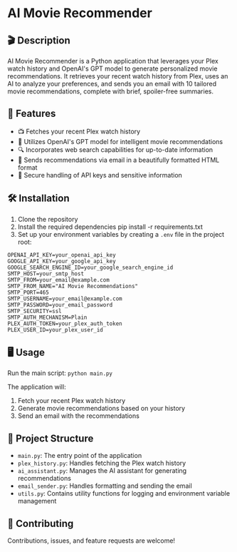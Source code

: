 # AI Movie Recommender

## 🎬 Description

AI Movie Recommender is a Python application that leverages your Plex watch history and OpenAI's GPT model to generate personalized movie recommendations. It retrieves your recent watch history from Plex, uses an AI to analyze your preferences, and sends you an email with 10 tailored movie recommendations, complete with brief, spoiler-free summaries.

## 🚀 Features

- 📺 Fetches your recent Plex watch history
- 🤖 Utilizes OpenAI's GPT model for intelligent movie recommendations
- 🔍 Incorporates web search capabilities for up-to-date information
- 📧 Sends recommendations via email in a beautifully formatted HTML format
- 🔐 Secure handling of API keys and sensitive information

## 🛠 Installation

1. Clone the repository
2. Install the required dependencies
pip install -r requirements.txt
3. Set up your environment variables by creating a `.env` file in the project root:
```
OPENAI_API_KEY=your_openai_api_key
GOOGLE_API_KEY=your_google_api_key
GOOGLE_SEARCH_ENGINE_ID=your_google_search_engine_id
SMTP_HOST=your_smtp_host
SMTP_FROM=your_email@example.com
SMTP_FROM_NAME="AI Movie Recommendations"
SMTP_PORT=465
SMTP_USERNAME=your_email@example.com
SMTP_PASSWORD=your_email_password
SMTP_SECURITY=ssl
SMTP_AUTH_MECHANISM=Plain
PLEX_AUTH_TOKEN=your_plex_auth_token
PLEX_USER_ID=your_plex_user_id
```

## 🖥 Usage

Run the main script:
`python main.py`


The application will:
1. Fetch your recent Plex watch history
2. Generate movie recommendations based on your history
3. Send an email with the recommendations

## 📁 Project Structure

- `main.py`: The entry point of the application
- `plex_history.py`: Handles fetching the Plex watch history
- `ai_assistant.py`: Manages the AI assistant for generating recommendations
- `email_sender.py`: Handles formatting and sending the email
- `utils.py`: Contains utility functions for logging and environment variable management

## 🤝 Contributing

Contributions, issues, and feature requests are welcome!

